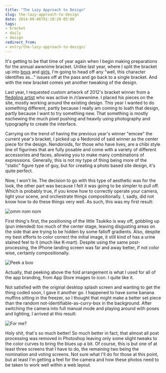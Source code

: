 ```yaml
---
title: "The Lazy Approach to Design"
slug: the-lazy-approach-to-design
date: 2014-09-06T01:10:29-05:00
tags:
- bracket
- daily
- design
redirect_from:
- entry/the-lazy-approach-to-design/
---
```

It's getting to be that time of year again when I begin making preparations for the annual awwnime bracket. Unlike last year, where I split the bracket up into [boys](http://dxprog.com/entry/2013-anime-boys-bracket-a-postmortem/) and [girls](http://dxprog.com/entry/the-anime-bracket-my-other-fulltime-job/), I'm going to head off any "well, this character identifies as..." issues off at the pass and go back to a single bracket. And with the new bracket comes yet another tweaking of the design.

Last year, I requested custom artwork of 2012's bracket winner from a [fledgling artist](http://anartistapprentice.deviantart.com/) who was active in /r/awwnime. I placed his pieces on the site, mostly working around the existing design. This year I wanted to do something different, partly because I really am coming to loath that design, partly because I want to try something new. That something is mostly eschewing the much pixel pushing and heavily using photography and typography to create the interface.

Carrying on the trend of having the previous year's winner "emcee" the current year's bracket, I picked up a Nedoroid of said winner as the center piece for the design. Nendoroids, for those who have lives, are a chibi style line of figurines that are fully posable and come with a variety of different accessories and faces, allowing you to make many combinations of expressions. Generally, this is not my type of thing being more of the "static" figure type of guy, but for creating a photo based site design, it's quite perfect.

Now, I won't lie. The decision to go with this type of aesthetic was for the look, the other part was because I felt it was going to be simpler to pull off. Which is probably true, if you know how to correctly operate your camera, light your scene, and orchestrate things compositionally. I, sadly, did not know how to do these things very well. As such, this was my first result:

![](http://i.imgur.com/j4CFpYd.jpg "omm nom nom")

First thing's first, the positioning of the little Tsukiko is way off, gobbling up (pun intended) too much of the center stage, leaving disgusting areas on the side that are trying to be hidden by some falloff gradients. Also, despite my best efforts to color correct the initial image, it still kind of has a urine stained feel to it (much like K-mart). Despite using the same post-processing, the iPhone landing screen was far and away better, if not color wise, certainly compositionally.

![](http://i.imgur.com/e4UulL3.png "Peek a boo")

Actually, that peeking above the fold arrangement is what I used for all of the app branding, from App Store images to icon. I quite like it.

Not satisfied with the original desktop splash screen and wanting to get the thing coded soon, I gave it another go. I happened to have some banana muffins sitting in the freezer, so I thought that might make a better set piece than the random not-identifiable-as-curry-box in the background. After switching the camera into full manual mode and playing around with poses and lighting, I arrived at this result:

![](http://i.imgur.com/T0EDJsZ.jpg "For me?")

Holy shit, that's so much better! So much better in fact, that almost all post processing was removed in Photoshop leaving only some slight tweaks to the color curves to bring the blues up a bit. Of course, this is but one of at least three screens that I have to do, the remaining two being the nomination and voting screens. Not sure what I'll do for those at this point, but at least I'm getting a feel for the camera and how these photos need to be taken to work well within a web layout.
